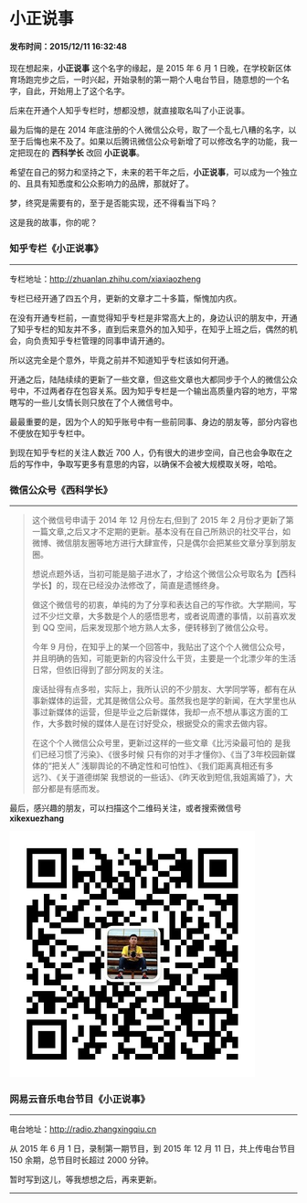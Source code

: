 小正说事
===

#### 发布时间：2015/12/11 16:32:48 

现在想起来，**小正说事** 这个名字的缘起，是 2015 年 6 月 1 日晚，在学校新区体育场跑完步之后，一时兴起，开始录制的第一期个人电台节目，随意想的一个名字，自此，开始用上了这个名字。

后来在开通个人知乎专栏时，想都没想，就直接取名叫了小正说事。

最为后悔的是在 2014 年底注册的个人微信公众号，取了一个乱七八糟的名字，以至于后悔也来不及了。如果以后腾讯微信公众号新增了可以修改名字的功能，我一定把现在的 **西科学长** 改回 **小正说事**。

希望在自己的努力和坚持之下，未来的若干年之后，**小正说事**，可以成为一个独立的、且具有知悉度和公众影响力的品牌，那就好了。

梦，终究是需要有的，至于是否能实现，还不得看当下吗？

这是我的故事，你的呢？


### 知乎专栏《小正说事》

----------
专栏地址：http://zhuanlan.zhihu.com/xiaxiaozheng


专栏已经开通了四五个月，更新的文章才二十多篇，惭愧加内疚。

在没有开通专栏前，一直觉得知乎专栏是非常高大上的，身边认识的朋友中，开通了知乎专栏的知友并不多，直到后来意外的加入知乎，在知乎上班之后，偶然的机会，向负责知乎专栏管理的同事申请开通的。

所以这完全是个意外，毕竟之前并不知道知乎专栏该如何开通。

开通之后，陆陆续续的更新了一些文章，但这些文章也大都同步于个人的微信公众号中，不过两者存在包容关系。因为知乎专栏是一个输出高质量内容的地方，平常瞎写的一些儿女情长则只放在了个人微信号中。

最最重要的是，因为个人的知乎账号中有一些前同事、身边的朋友等，部分内容也不便放在知乎专栏中。

到现在知乎专栏的关注人数近 700 人，仍有很大的进步空间，自己也会争取在之后的写作中，争取写更多有意思的内容，以确保不会被大规模取关呀，哈哈。




### 微信公众号《西科学长》

----------


>这个微信号申请于 2014 年 12 月份左右,但到了 2015 年 2 月份才更新了第一篇文章,之后又才不定期的更新。基本没有在自己所熟识的社交平台，如微博、微信朋友圈等地方进行大肆宣传，只是偶尔会把某些文章分享到朋友圈。
>
>想说点题外话，当初可能是脑子进水了，才给这个微信公众号取名为【西科学长】的，现在已经没办法修改了，简直是遗憾终身。
> 
>做这个微信号的初衷，单纯的为了分享和表达自己的写作欲。大学期间，写过不少烂文章，大多数是个人的感悟思考，或者说周遭的事情，以前喜欢发到 QQ 空间，后来发现那个地方熟人太多，便转移到了微信公众号。
> 
>今年 9 月份，在知乎上的某一个回答中，我贴出了这个个人微信公众号，并且明确的告知，可能更新的内容没什么干货，主要是一个北漂少年的生活日常，但依旧得到了部分网友的关注。
>
>废话扯得有点多啦，实际上，我所认识的不少朋友、大学同学等，都有在从事新媒体的运营，尤其是微信公众号。虽然我也是学的新闻，在大学里也从事过新媒体的运营，但是毕业之后新媒体，我却一点不想从事这方面的工作，大多数时候的媒体人是在讨好受众，根据受众的需求去做内容。
>
>在这个个人微信公众号里，更新过这样的一些文章《比污染最可怕的 是我们已经习惯了污染》、《很多时候 只有你的对手才懂你》、《当了3年校园新媒体的“把关人” 浅聊舆论的不确定性和可怕性》、《我们距离真相还有多远?》、《关于道德绑架 我想说的一些话》、《昨天收到短信,我姐离婚了》，大部分都是有感而发。


最后，感兴趣的朋友，可以扫描这个二维码关注，或者搜索微信号 **xikexuezhang**

![weixinhaoerweima](imgs/person/weixinhao.jpg)


### 网易云音乐电台节目《小正说事》

----------
电台地址：http://radio.zhangxingqiu.cn

从 2015 年 6 月 1 日，录制第一期节目，到 2015 年 12 月 11 日，共上传电台节目 150 余期，总节目时长超过 2000 分钟。

暂时写到这儿，等我想想之后，再来更新。



----------


<!-- UY 在线评论代码-->
<div id="uyan_frame"></div>
<script type="text/javascript" src="http://v2.uyan.cc/code/uyan.js?uid=2076107"></script>
<!-- UY END -->